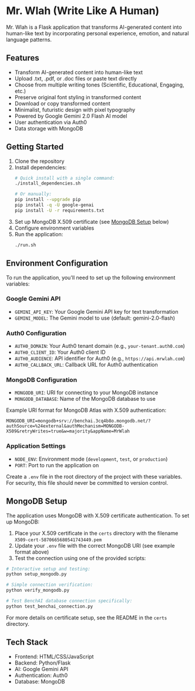 # Mr. Wlah (Write Like A Human)

Mr. Wlah is a Flask application that transforms AI-generated content into human-like text by incorporating personal experience, emotion, and natural language patterns.

## Features

- Transform AI-generated content into human-like text
- Upload .txt, .pdf, or .doc files or paste text directly
- Choose from multiple writing tones (Scientific, Educational, Engaging, etc.)
- Preserve original font styling in transformed content
- Download or copy transformed content
- Minimalist, futuristic design with pixel typography
- Powered by Google Gemini 2.0 Flash AI model
- User authentication via Auth0
- Data storage with MongoDB

## Getting Started

1. Clone the repository
2. Install dependencies:
   ```bash
   # Quick install with a single command:
   ./install_dependencies.sh
   
   # Or manually:
   pip install --upgrade pip
   pip install -q -U google-genai
   pip install -U -r requirements.txt
   ```
3. Set up MongoDB X.509 certificate (see [MongoDB Setup](#mongodb-setup) below)
4. Configure environment variables
5. Run the application:
   ```bash
   ./run.sh
   ```

## Environment Configuration

To run the application, you'll need to set up the following environment variables:

### Google Gemini API

- `GEMINI_API_KEY`: Your Google Gemini API key for text transformation
- `GEMINI_MODEL`: The Gemini model to use (default: gemini-2.0-flash)

### Auth0 Configuration

- `AUTH0_DOMAIN`: Your Auth0 tenant domain (e.g., `your-tenant.auth0.com`)
- `AUTH0_CLIENT_ID`: Your Auth0 client ID
- `AUTH0_AUDIENCE`: API identifier for Auth0 (e.g., `https://api.mrwlah.com`)
- `AUTH0_CALLBACK_URL`: Callback URL for Auth0 authentication

### MongoDB Configuration

- `MONGODB_URI`: URI for connecting to your MongoDB instance
- `MONGODB_DATABASE`: Name of the MongoDB database to use

Example URI format for MongoDB Atlas with X.509 authentication:
```
MONGODB_URI=mongodb+srv://benchai.3cq4b8o.mongodb.net/?authSource=%24external&authMechanism=MONGODB-X509&retryWrites=true&w=majority&appName=MrWlah
```

### Application Settings

- `NODE_ENV`: Environment mode (`development`, `test`, or `production`)
- `PORT`: Port to run the application on

Create a `.env` file in the root directory of the project with these variables. For security, this file should never be committed to version control.

## MongoDB Setup

The application uses MongoDB with X.509 certificate authentication. To set up MongoDB:

1. Place your X.509 certificate in the `certs` directory with the filename `X509-cert-5870665680541743449.pem`
2. Update your `.env` file with the correct MongoDB URI (see example format above)
3. Test the connection using one of the provided scripts:

```bash
# Interactive setup and testing:
python setup_mongodb.py

# Simple connection verification:
python verify_mongodb.py

# Test BenchAI database connection specifically:
python test_benchai_connection.py
```

For more details on certificate setup, see the README in the `certs` directory.

## Tech Stack

- Frontend: HTML/CSS/JavaScript
- Backend: Python/Flask
- AI: Google Gemini API
- Authentication: Auth0
- Database: MongoDB
